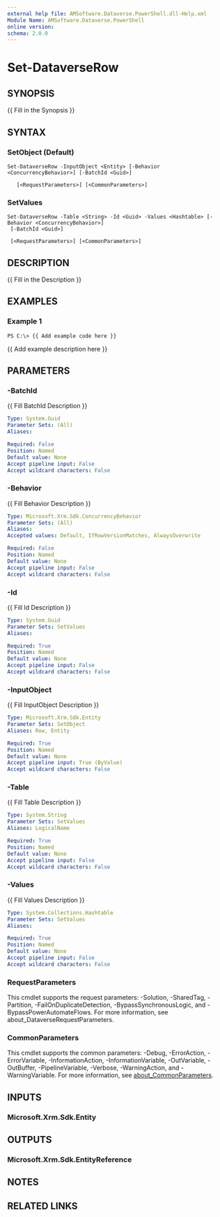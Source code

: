 ```yaml
---
external help file: AMSoftware.Dataverse.PowerShell.dll-Help.xml
Module Name: AMSoftware.Dataverse.PowerShell
online version:
schema: 2.0.0
---
```


# Set-DataverseRow

## SYNOPSIS
{{ Fill in the Synopsis }}

## SYNTAX

### SetObject (Default)
```
Set-DataverseRow -InputObject <Entity> [-Behavior <ConcurrencyBehavior>] [-BatchId <Guid>] 
    
   [<RequestParameters>] [<CommonParameters>]
```

### SetValues
```
Set-DataverseRow -Table <String> -Id <Guid> -Values <Hashtable> [-Behavior <ConcurrencyBehavior>]
 [-BatchId <Guid>]    
   
 [<RequestParameters>] [<CommonParameters>]
```

## DESCRIPTION
{{ Fill in the Description }}

## EXAMPLES

### Example 1
```
PS C:\> {{ Add example code here }}
```

{{ Add example description here }}

## PARAMETERS

### -BatchId
{{ Fill BatchId Description }}

```yaml
Type: System.Guid
Parameter Sets: (All)
Aliases:

Required: False
Position: Named
Default value: None
Accept pipeline input: False
Accept wildcard characters: False
```

### -Behavior
{{ Fill Behavior Description }}

```yaml
Type: Microsoft.Xrm.Sdk.ConcurrencyBehavior
Parameter Sets: (All)
Aliases:
Accepted values: Default, IfRowVersionMatches, AlwaysOverwrite

Required: False
Position: Named
Default value: None
Accept pipeline input: False
Accept wildcard characters: False
```

### -Id
{{ Fill Id Description }}

```yaml
Type: System.Guid
Parameter Sets: SetValues
Aliases:

Required: True
Position: Named
Default value: None
Accept pipeline input: False
Accept wildcard characters: False
```

### -InputObject
{{ Fill InputObject Description }}

```yaml
Type: Microsoft.Xrm.Sdk.Entity
Parameter Sets: SetObject
Aliases: Row, Entity

Required: True
Position: Named
Default value: None
Accept pipeline input: True (ByValue)
Accept wildcard characters: False
```

### -Table
{{ Fill Table Description }}

```yaml
Type: System.String
Parameter Sets: SetValues
Aliases: LogicalName

Required: True
Position: Named
Default value: None
Accept pipeline input: False
Accept wildcard characters: False
```

### -Values
{{ Fill Values Description }}

```yaml
Type: System.Collections.Hashtable
Parameter Sets: SetValues
Aliases:

Required: True
Position: Named
Default value: None
Accept pipeline input: False
Accept wildcard characters: False
```

### RequestParameters
This cmdlet supports the request parameters: -Solution, -SharedTag, -Partition, -FailOnDuplicateDetection, -BypassSynchronousLogic, and -BypassPowerAutomateFlows. For more information, see about_DataverseRequestParameters.

### CommonParameters
This cmdlet supports the common parameters: -Debug, -ErrorAction, -ErrorVariable, -InformationAction, -InformationVariable, -OutVariable, -OutBuffer, -PipelineVariable, -Verbose, -WarningAction, and -WarningVariable. For more information, see [about_CommonParameters](http://go.microsoft.com/fwlink/?LinkID=113216).

## INPUTS

### Microsoft.Xrm.Sdk.Entity
## OUTPUTS

### Microsoft.Xrm.Sdk.EntityReference
## NOTES

## RELATED LINKS

